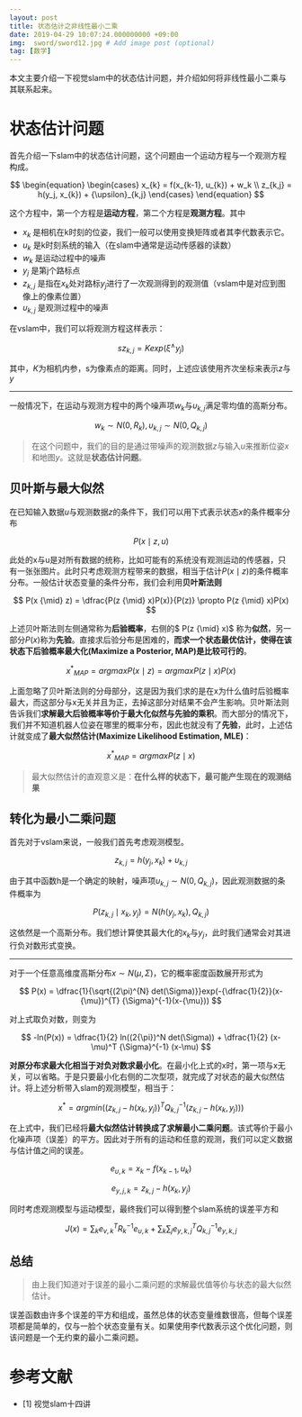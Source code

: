 ```yaml
---
layout: post
title: 状态估计之非线性最小二乘
date: 2019-04-29 10:07:24.000000000 +09:00
img:  sword/sword12.jpg # Add image post (optional)
tag: [数学]
---
```


本文主要介绍一下视觉slam中的状态估计问题，并介绍如何将非线性最小二乘与其联系起来。

# 状态估计问题
首先介绍一下slam中的状态估计问题，这个问题由一个运动方程与一个观测方程构成。

$$ \begin{equation} \begin{cases} x_{k} = f(x_{k-1}, u_{k}) + w_k  \\ z_{k,j} = h(y_j, x_{k}) + {\upsilon}_{k,j} \end{cases} \end{equation} $$

这个方程中，第一个方程是**运动方程**，第二个方程是**观测方程**。其中
- $x_{k}$   是相机在k时刻的位姿，我们一般可以使用变换矩阵或者其李代数表示它。
- $u_{k}$   是k时刻系统的输入（在slam中通常是运动传感器的读数）
- $w_{k}$   是运动过程中的噪声
- $y_j$     是第j个路标点
- $z_{k,j}$ 是指在$x_k$处对路标$y_{j}$进行了一次观测得到的观测值（vslam中是对应到图像上的像素位置）
- ${\upsilon}_{k,j}$ 是观测过程中的噪声

在vslam中，我们可以将观测方程这样表示：

$$ s z_{k,j} = K exp({\xi}^{\wedge}y_{j}) $$

其中，$K$为相机内参，s为像素点的距离。同时，上述应该使用齐次坐标来表示$z$与$y$

---

一般情况下，在运动与观测方程中的两个噪声项$w_{k}$与${\upsilon}_{k,j}$满足零均值的高斯分布。

$$ w_{k} \sim N(0, R_{k}) , {\upsilon}_{k,j} \sim N(0, Q_{k,j}) $$

> 在这个问题中，我们的目的是通过带噪声的观测数据$z$与输入$u$来推断位姿$x$和地图$y$。这就是**状态估计问题**。

## 贝叶斯与最大似然
在已知输入数据$u$与观测数据$z$的条件下，我们可以用下式表示状态$x$的条件概率分布

$$ P(x {\mid} z,u) $$

此处的x与u是对所有数据的统称，比如可能有的系统没有观测运动的传感器，只有一张张图片。此时只考虑观测方程带来的数据，相当于估计$P(x {\mid} z)$的条件概率分布。一般估计状态变量的条件分布，我们会利用**贝叶斯法则** 

$$ P(x {\mid} z) = \dfrac{P(z {\mid} x)P(x)}{P(z)} \propto P(z {\mid} x)P(x) $$

上述贝叶斯法则左侧通常称为**后验概率**，右侧的$ P(z {\mid} x)$ 称为**似然**，另一部分$P(x)$称为**先验**。直接求后验分布是困难的，**而求一个状态最优估计，使得在该状态下后验概率最大化(Maximize a Posterior, MAP)是比较可行的**。

$$ {x^{\ast}}_{MAP} = arg max P(x {\mid} z) = arg max P(z {\mid} x)P(x) $$

上面忽略了贝叶斯法则的分母部分，这是因为我们求的是在x为什么值时后验概率最大，而这部分与x无关并且为正，去掉这部分对结果不会产生影响。贝叶斯法则告诉我们**求解最大后验概率等价于最大化似然与先验的乘积**。而大部分的情况下，我们并不知道机器人位姿在哪里的概率分布，因此也就没有了**先验**，此时，上述估计就变成了**最大似然估计(Maximize Likelihood Estimation, MLE)**：

$$ {x^{\ast}}_{MAP} = arg max P(z {\mid} x) $$

> 最大似然估计的直观意义是：**在什么样的状态下，最可能产生现在的观测结果**

## 转化为最小二乘问题
首先对于vslam来说，一般我们首先考虑观测模型。

$$ z_{k,j} = h(y_{j}, x_{k}) + {\upsilon}_{k,j} $$

由于其中函数h是一个确定的映射，噪声项${\upsilon}_{k,j} \sim N(0, Q_{k,j})$，因此观测数据的条件概率为

$$ P(z_{k,j} {\mid} x_{k}, y_{j})  = N(h(y_{j}, x_{k}), Q_{k,j}) $$

这依然是一个高斯分布。我们想计算使其最大化的$x_{k}$与$y_{j}$，此时我们通常会对其进行负对数形式变换。

---

对于一个任意高维度高斯分布$x \sim N(\mu, \Sigma)$，它的概率密度函数展开形式为

$$ P(x) = \dfrac{1}{\sqrt{(2\pi)^{N} det(\Sigma)}}exp(-{\dfrac{1}{2}}(x-{\mu})^{T} {\Sigma}^{-1}(x-{\mu})) $$

对上式取负对数，则变为

$$ -ln(P(x)) = \dfrac{1}{2} ln((2{\pi})^N det(\Sigma)) + \dfrac{1}{2} (x-\mu)^T {\Sigma}^{-1} (x-\mu) $$

**对原分布求最大化相当于对负对数求最小化**。在最小化上式的x时，第一项与x无关，可以省略。于是只要最小化右侧的二次型项，就完成了对状态的最大似然估计。将上述分析带入slam的观测模型，相当于：

$$ x^{\ast} = arg min ((z_{k,j} - h(x_{k}, y_{j}))^T {Q_{k,j}}^{-1} (z_{k,j} - h(x_{k}, y_{j}))) $$

在上式中，我们已经将**最大似然估计转换成了求解最小二乘问题**。该式等价于最小化噪声项（误差）的平方。因此对于所有的运动和任意的观测，我们可以定义数据与估计值之间的误差。

$$ e_{\upsilon, k} = x_{k} - f(x_{k-1}, u_{k}) $$

$$ e_{y, j, k} = z_{k, j} - h(x_{k}, y_{j})  $$

同时考虑观测模型与运动模型，最终我们可以得到整个slam系统的误差平方和

$$ J(x) = \sum_{k}e^T_{v, k} R^{-1}_{k} e_{\upsilon, k} + \sum_{k} \sum_{j}e^T_{y,k,j} Q^{-1}_{k,j} e_{y,k,j} $$

## 总结
> 由上我们知道对于误差的最小二乘问题的求解最优值等价与状态的最大似然估计。

误差函数由许多个误差的平方和组成，虽然总体的状态变量维数很高，但每个误差项都是简单的，仅与一脸个状态变量有关。如果使用李代数表示这个优化问题，则该问题是一个无约束的最小二乘问题。

# 参考文献
- [1] 视觉slam十四讲
